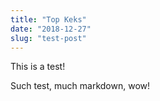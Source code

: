 ```yaml
---
title: "Top Keks"
date: "2018-12-27"
slug: "test-post"
---
```


This is a test!

Such test, much markdown, wow!